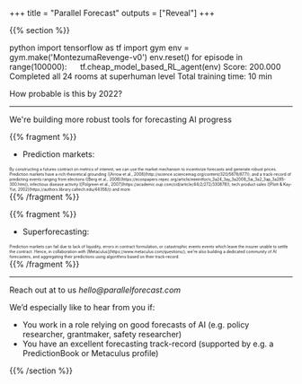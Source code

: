 +++
title = "Parallel Forecast"
outputs = ["Reveal"]
+++
<!--- menu currently not working, hence some noise in body.HTML
and nav.html --->


{{% section %}}
<section data-noprocess>
    <div style="text-align: left" >
    <div id="termynal" data-ty-typeDelay="20" data-ty-lineDelay="600" data-termynal>
        <span data-ty="input" data-ty-prompt="~/user >">python</span>
        <span data-ty="input" data-ty-prompt=">>>">import tensorflow as tf</span>
        <span data-ty="input" data-ty-prompt=">>>">import gym</span>
        <span data-ty="input" data-ty-prompt=">>>">env = gym.make('MontezumaRevenge-v0')</span>
        <span data-ty="input" data-ty-prompt=">>>">env.reset()</span>
        <span data-ty="input" data-ty-prompt=">>>">for episode in range(100000):</span>
        <span data-ty="input" data-ty-prompt=">>>">&nbsp;&nbsp;&nbsp;&nbsp; <!--- this not an input!! ---> tf.cheap_model_based_RL_agent(env)</span>
        <span data-ty="progress"></span>
        <span data-ty>Score: 200.000</span>
        <span data-ty>Completed all 24 rooms at superhuman level</span>
        <span data-ty>Total training time: 10 min</span>
    </div>
</section>

How probable is this by 2022?

<!--- </div> --->

---

We're building more robust tools for forecasting AI progress


{{% fragment %}} 
- Prediction markets:
<div style="font-size:.5em;">
By constructing a futures contract on metrics of interest, we can use the market mechanism to incentivize forecasts and generate robust prices. Prediction markets have a rich theoretical grounding ([Arrow et al., 2008](http://science.sciencemag.org/content/320/5878/877)), and a track-record of predicting events ranging from elections ([Berg et al., 2008](https://econpapers.repec.org/article/eeeintfor/v_3a24_3ay_3a2008_3ai_3a2_3ap_3a285-300.htm)), infectious disease activity ([Polgreen et al., 2007](https://academic.oup.com/cid/article/44/2/272/330878)), tech product sales ([Plott & Kay-Yut, 2002](https://authors.library.caltech.edu/44358/)) and more.
</div>
{{% /fragment %}}

{{% fragment %}} 
- Superforecasting:
<div style="font-size:.5em;">
Prediction markets can fail due to lack of liquidity, errors in contract formulation, or catastrophic events events which leave the insurer unable to settle the contract. Hence, in collaboration with [Metaculus](https://www.metaculus.com/questions/), we're also building a dedicated community of AI forecasters, and aggregating their predictions using algorithms based on their track-record.
</div>
{{% /fragment %}}

---


Reach out at to us _hello@parallelforecast.com_

We’d especially like to hear from you if:

* You work in a role relying on good forecasts of AI (e.g. policy researcher, grantmaker, safety researcher)
* You have an excellent forecasting track-record (supported by e.g. a PredictionBook or Metaculus profile)


{{% /section %}}
